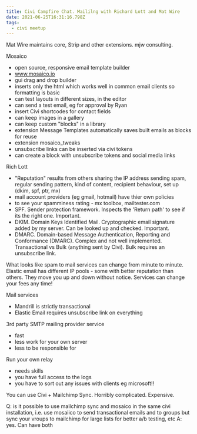 ```yaml
---
title: Civi Campfire Chat. Maililng with Richard Lott and Mat Wire
date: 2021-06-25T16:31:16.798Z
tags:
  - civi meetup
---
```

Mat Wire maintains core, Strip and other extensions. mjw consulting.

Mosaico
- open source, responsive email template builder
- www.mosaico.io
- gui drag and drop builder
- inserts only the html which works well in common email clients so formatting is basic
- can test layouts in different sizes, in the editor
- can send a test email, eg for approval by Ryan
- insert Civi shortcodes for contact fields
- can keep images in a gallery
- can keep custom "blocks" in a library
- extension Message Templates automatically saves built emails as blocks for reuse
- extension mosaico_tweaks
- unsubscribe links can be inserted via civi tokens
- can create a block with unsubscribe tokens and social media links

Rich Lott
- "Reputation" results from others sharing the IP address sending spam, regular sending pattern, kind of content, recipient behaviour, set up (dkim, spf, ptr, mx)
- mail account providers (eg gmail, hotmail) have thier own policies
- to see your spamminess rating - mx toolbox, mailtester.com
- SPF. Sender protection framework. Inspects the 'Return path' to see if its the right one. Important.
- DKIM. Domain Keys Identified Mail. Cryptographic email signature added by my server. Can be looked up and checked. Important.
- DMARC. Domain-based Message Authentication, Reporting and Conformance (DMARC). Complex and not well implemented.
Transactional vs Bulk (anything sent by Civi). Bulk requires an unsubscribe link.

What looks like spam to mail services can change from minute to minute.
Elastic email has different IP pools - some with better reputation than others. They move you up and down without notice.
Services can change your fees any time!

Mail services
- Mandrill is strictly transactional
- Elastic Email requires unsubscribe link on everything

3rd party SMTP mailing provider service
- fast
- less work for your own server
- less to be responsible for

Run your own relay
- needs skills
- you have full access to the logs
- you have to sort out any issues with clients eg microsoft!!

You can use Civi + Mailchimp Sync. Horribly complicated. Expensive.

Q: is it possible to use mailchimp sync and mosaico in the same civi installation, i.e. use mosaiico to send transactional emails and to groups but sync your vroups to mailchimp for large lists for better a/b testing, etc
A: yes. Can have both

